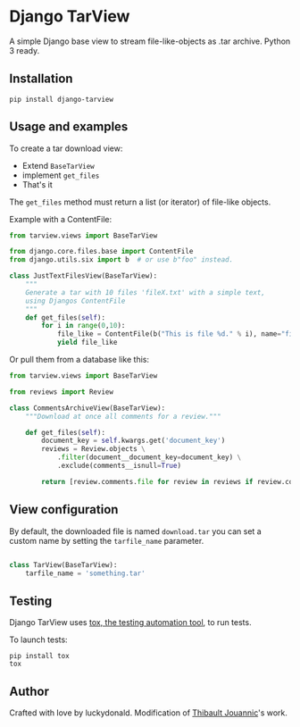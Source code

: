 Django TarView
==============

A simple Django base view to stream file-like-objects as .tar archive.
Python 3 ready.

Installation
------------

    pip install django-tarview

Usage and examples
------------------

To create a tar download view:

 * Extend `BaseTarView`
 * implement `get_files`
 * That's it

The `get_files` method must return a list (or iterator) of file-like objects.

Example with a ContentFile:


```python
from tarview.views import BaseTarView

from django.core.files.base import ContentFile
from django.utils.six import b  # or use b"foo" instead.

class JustTextFilesView(BaseTarView):
    """
    Generate a tar with 10 files 'fileX.txt' with a simple text,
    using Djangos ContentFile
    """
    def get_files(self):
        for i in range(0,10):
            file_like = ContentFile(b("This is file %d." % i), name="file%d.txt" % i)
            yield file_like
```

Or pull them from a database like this:
    
```python
from tarview.views import BaseTarView

from reviews import Review

class CommentsArchiveView(BaseTarView):
    """Download at once all comments for a review."""

    def get_files(self):
        document_key = self.kwargs.get('document_key')
        reviews = Review.objects \
            .filter(document__document_key=document_key) \
            .exclude(comments__isnull=True)

        return [review.comments.file for review in reviews if review.comments.name]
```

View configuration
------------------

By default, the downloaded file is named `download.tar` you can set a custom name
by setting the `tarfile_name` parameter.

```python

class TarView(BaseTarView):
    tarfile_name = 'something.tar'
```

Testing
-------

Django TarView uses [tox, the testing automation tool](https://tox.readthedocs.org/en/latest/),
to run tests.

To launch tests:

    pip install tox
    tox


Author
------

Crafted with love by luckydonald.
Modification of [Thibault Jouannic](http://www.miximum.fr)'s work.
